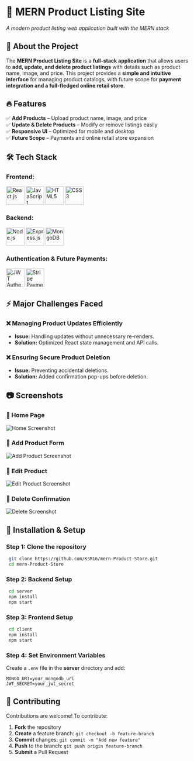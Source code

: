 # 📝 MERN Product Listing Site


*A modern product listing web application built with the MERN stack*

## 📖 About the Project  
The **MERN Product Listing Site** is a **full-stack application** that allows users to **add, update, and delete product listings** with details such as product name, image, and price. This project provides a **simple and intuitive interface** for managing product catalogs, with future scope for **payment integration and a full-fledged online retail store**.

## 🔥 Features  
✅ **Add Products** – Upload product name, image, and price  
✅ **Update & Delete Products** – Modify or remove listings easily   
✅ **Responsive UI** – Optimized for mobile and desktop  
✅ **Future Scope** – Payments and online retail store expansion  

## 🛠️ Tech Stack  
### **Frontend:**
<p>
  <img src="https://cdn.jsdelivr.net/gh/devicons/devicon/icons/react/react-original.svg" height="50" alt="React.js"/>
  <img src="https://cdn.jsdelivr.net/gh/devicons/devicon/icons/javascript/javascript-original.svg" height="50" alt="JavaScript"/>
  <img src="https://cdn.jsdelivr.net/gh/devicons/devicon/icons/html5/html5-original.svg" height="50" alt="HTML5"/>
  <img src="https://cdn.jsdelivr.net/gh/devicons/devicon/icons/css3/css3-original.svg" height="50" alt="CSS3"/>
</p>

### **Backend:**
<p>
  <img src="https://cdn.jsdelivr.net/gh/devicons/devicon/icons/nodejs/nodejs-original.svg" height="50" alt="Node.js"/>
  <img src="https://cdn.jsdelivr.net/gh/devicons/devicon/icons/express/express-original.svg" height="50" alt="Express.js"/>
  <img src="https://cdn.jsdelivr.net/gh/devicons/devicon/icons/mongodb/mongodb-original.svg" height="50" alt="MongoDB"/>
</p>

### **Authentication & Future Payments:**
<p>
  <img src="https://cdn.jsdelivr.net/gh/devicons/devicon/icons/jwt/jwt-original.svg" height="50" alt="JWT Authentication"/>
  <img src="https://cdn.jsdelivr.net/gh/devicons/devicon/icons/stripe/stripe-original.svg" height="50" alt="Stripe Payments (Future Scope)"/>
</p>

## ⚡ Major Challenges Faced  
### ❌ **Managing Product Updates Efficiently**  
- **Issue:** Handling updates without unnecessary re-renders.
- **Solution:** Optimized React state management and API calls.

### ❌ **Ensuring Secure Product Deletion**  
- **Issue:** Preventing accidental deletions.
- **Solution:** Added confirmation pop-ups before deletion.



## 📷 Screenshots  
### 🔹 Home Page  
![Home Screenshot](https://via.placeholder.com/800x400?text=Home+Page)  

### 🔹 Add Product Form  
![Add Product Screenshot](https://via.placeholder.com/800x400?text=Add+Product)  

### 🔹 Edit Product  
![Edit Product Screenshot](https://via.placeholder.com/800x400?text=Edit+Product)  

### 🔹 Delete Confirmation  
![Delete Screenshot](https://via.placeholder.com/800x400?text=Delete+Product)  

## 🚀 Installation & Setup  
### **Step 1: Clone the repository**  
```bash
 git clone https://github.com/KsM16/mern-Product-Store.git
 cd mern-Product-Store
```

### **Step 2: Backend Setup**  
```bash
 cd server
 npm install
 npm start
```

### **Step 3: Frontend Setup**  
```bash
 cd client
 npm install
 npm start
```

### **Step 4: Set Environment Variables**  
Create a `.env` file in the **server** directory and add:
```plaintext
MONGO_URI=your_mongodb_uri
JWT_SECRET=your_jwt_secret
```


## 🤝 Contributing  
Contributions are welcome! To contribute:  
1. **Fork** the repository  
2. **Create** a feature branch: `git checkout -b feature-branch`  
3. **Commit** changes: `git commit -m "Add new feature"`  
4. **Push** to the branch: `git push origin feature-branch`  
5. **Submit** a Pull Request  


